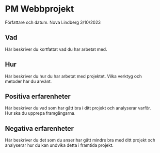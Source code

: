 # PM Webbprojekt

Författare och datum.
Nova Lindberg 3/10/2023

## Vad

Här beskriver du kortfattat vad du har arbetat med.

## Hur

Här beskriver du hur du har arbetat med projektet. Vilka verktyg och metoder har du använt.

## Positiva erfarenheter

Här beskriver du vad som har gått bra i ditt projekt och analyserar varför. Hur ska du upprepa framgångarna.

## Negativa erfarenheter

Här beskriver du det som du anser har gått mindre bra med ditt projekt och analyserar hur du kan undvika detta i framtida projekt.
